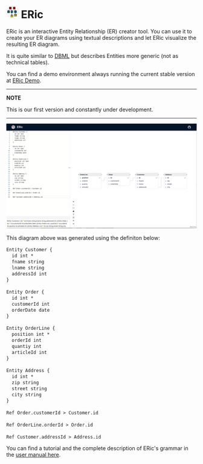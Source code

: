 # <img src="src/logo.png" alt="logo" width="32"/> ERic	

ERic is an interactive Entity Relationship (ER) creator tool. You can use it to create your ER diagrams using textual descriptions and let ERic visualize the resulting ER diagram.

It is quite similar to [DBML](https://dbml.dbdiagram.io/) but describes Entities more generic (not as technical tables).

You can find a demo environment always running the current stable version at [ERic Demo](https://demoeric.netlify.app/).

---
**NOTE**

This is our first version and constantly under development.

---

![eric.png](eric.png)

This diagram above was generated using the definiton below:

```
Entity Customer {
  id int *
  fname string
  lname string
  addressId int
}

Entity Order {
  id int *
  customerId int
  orderDate date
}

Entity OrderLine {
  position int *
  orderId int
  quantiy int
  articleId int
}

Entity Address {
  id int *
  zip string
  street string
  city string  
}

Ref Order.customerId > Customer.id

Ref OrderLine.orderId > Order.id

Ref Customer.addressId > Address.id
```

You can find a tutorial and the complete description of ERic's grammar in the [user manual here](doc/Userdoc.md).
